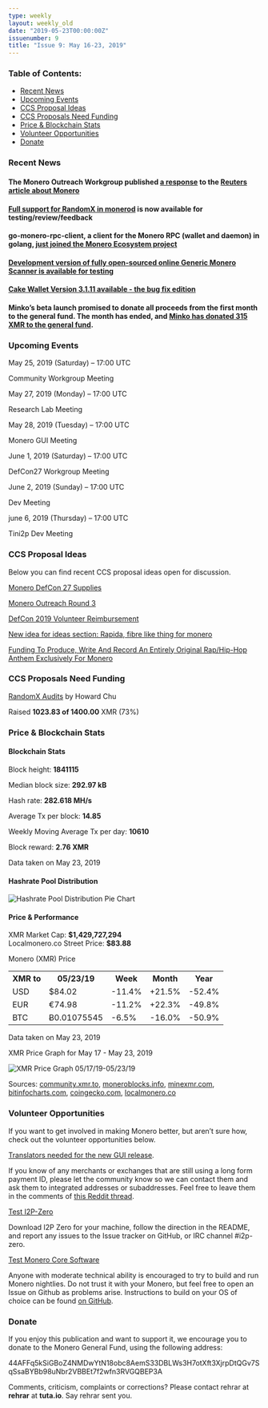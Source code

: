 ```yaml
---
type: weekly
layout: weekly_old
date: "2019-05-23T00:00:00Z"
issuenumber: 9
title: "Issue 9: May 16-23, 2019"
---
```


<h3>Table of Contents:</h3>
<ul class="contents">
    <li><a href="#news">Recent News</a></li>
    <li><a href="#events">Upcoming Events</a></li>
    <li><a href="#ideas">CCS Proposal Ideas</a></li>
    <li><a href="#proposals">CCS Proposals Need Funding</a></li>
    <li><a href="#stats">Price & Blockchain Stats</a></li>
    <li><a href="#volunteer">Volunteer Opportunities</a></li>
    <li><a href="#donate">Donate</a></li>
</ul>

<h3 id="news">Recent News</h3>

<div class="newsbyte">
    <h4>The Monero Outreach Workgroup published <a href="https://www.monerooutreach.org/response-to-reuters.php" target="_blank">a response</a> to the <a href="https://www.reuters.com/article/us-crypto-currencies-altcoins-explainer/explainer-privacy-coin-monero-offers-near-total-anonymity-idUSKCN1SL0F0" target="_blank">Reuters article about Monero</a>
    </h4>
</div>

<div class="newsbyte">
    <h4><a href="https://www.reddit.com/r/Monero/comments/bpkuln/randomx_integration_in_monerod/" target="_blank">Full support for RandomX in monerod</a> is now available for testing/review/feedback
    </h4>
</div>

<div class="newsbyte">
    <h4>go-monero-rpc-client, a client for the Monero RPC (wallet and daemon) in golang, <a href="https://www.reddit.com/r/Monero/comments/bqtrj5/gomonerorpcclient_a_client_for_the_monero_rpc/" target="_blank">just joined the Monero Ecosystem project</a>
    </h4>
</div>

<div class="newsbyte">
    <h4>
    <a href="https://www.reddit.com/r/Monero/comments/br0wzt/development_version_of_fully_opensourced_online/" target="_blank">Development version of fully open-sourced online Generic Monero Scanner is available for testing</a>
    </h4>
</div>

<div class="newsbyte">
    <h4><a href="https://itunes.apple.com/us/app/cake-wallet-for-xmr-monero/id1334702542?mt=8" target="_blank">Cake Wallet Version 3.1.11 available - the bug fix edition</a>
    </h4>
</div>

<div class="newsbyte">
    <h4>Minko’s beta launch promised to donate all proceeds from the first month to the general fund. The month has ended, and <a href="https://www.reddit.com/r/Monero/comments/br67pt/minko_1st_month_donation_sent/" target="_blank">Minko has donated 315 XMR to the general fund</a>.
    </h4>
</div>

<h3 id="events">Upcoming Events</h3>

<div class="event">
    <p class="date" markdown="1">May 25, 2019 (Saturday) – 17:00 UTC</p>
    <p markdown="1">Community Workgroup Meeting</p>
</div>

<div class="event">
    <p class="date" markdown="1">May 27, 2019 (Monday) – 17:00 UTC</p>
    <p markdown="1">Research Lab Meeting</p>
</div>

<div class="event">
    <p class="date" markdown="1">May 28, 2019 (Tuesday) – 17:00 UTC</p>
    <p markdown="1">Monero GUI Meeting</p>
</div>

<div class="event">
    <p class="date">June 1, 2019 (Saturday) – 17:00 UTC</p>
    <p>DefCon27 Workgroup Meeting</p>
</div>

<div class="event">
    <p class="date" markdown="1">June 2, 2019 (Sunday) – 17:00 UTC</p>
    <p markdown="1">Dev Meeting</p>
</div>

<div class="event">
    <p class="date" markdown="1">june 6, 2019 (Thursday) – 17:00 UTC</p>
    <p markdown="1">Tini2p Dev Meeting</p>
</div>

<h3 id="ideas">CCS Proposal Ideas</h3>

<p>Below you can find recent CCS proposal ideas open for discussion.</p>

<div class="proposal">
<p><a href="https://repo.getmonero.org/monero-project/ccs-proposals/merge_requests/71" target="_blank">Monero DefCon 27 Supplies</a></p>
</div>

<div class="proposal">
<p><a href="https://repo.getmonero.org/monero-project/ccs-proposals/merge_requests/70" target="_blank">Monero Outreach Round 3</a></p>
</div>

<div class="proposal">
<p><a href="https://repo.getmonero.org/monero-project/ccs-proposals/merge_requests/69" target="_blank">DefCon 2019 Volunteer Reimbursement</a></p>
</div>

<div class="proposal">
<p><a href="https://repo.getmonero.org/monero-project/ccs-proposals/merge_requests/62" target="_blank">New idea for ideas section: Rapida, fibre like thing for monero</a></p>
</div>

<div class="proposal">
<p><a href="https://repo.getmonero.org/monero-project/ccs-proposals/merge_requests/65" target="_blank">Funding To Produce, Write And Record An Entirely Original Rap/Hip-Hop Anthem Exclusively For Monero</a></p>
</div>

<h3 id="proposals">CCS Proposals Need Funding</h3>

<div class="proposal">
    <p><a href="https://ccs.getmonero.org/proposals/RandomX-audit.html" target="_blank">RandomX Audits</a> by Howard Chu</p>
    <p>Raised <b>1023.83 of 1400.00</b> XMR (73%)</p>
</div>

<h3 id="stats">Price & Blockchain Stats</h3>

<h4 class="stat">Blockchain Stats</h4>

<div class="bcstats">
    <p>Block height: <b>1841115</b></p>
    <p>Median block size: <b>292.97 kB</b></p>
    <p>Hash rate: <b>282.618 MH/s</b></p>
    <p>Average Tx per block: <b>14.85</b></p>
    <p>Weekly Moving Average Tx per day: <b>10610</b></p>
    <p>Block reward: <b>2.76 XMR</b></p>
</div>
<p class="note">Data taken on May 23, 2019</p>

<h4 class="stat">Hashrate Pool Distribution</h4>
<p><img src="/img/hashrate-pool-distribution-0523.png" alt="Hashrate Pool Distribution Pie Chart"/></p>

<h4 class="stat">Price & Performance</h4>

<div class="price-intro">XMR Market Cap:  <b>$1,429,727,294</b><br>Localmonero.co Street Price: <b>$83.88</b></div>

<p class="table-title">Monero (XMR) Price</p>
<table class="price-table">
  <tr class="row1">
    <th>XMR to</th>
    <th>05/23/19</th>
    <th>Week</th>
    <th>Month</th>
    <th>Year</th>
  </tr>
  <tr>
    <td data-th="XMR to">USD</td>
    <td data-th="05/23/19">$84.02</td>
    <td data-th="Week" class="red">-11.4%</td>
    <td data-th="Month" class="green">+21.5%</td>
    <td data-th="Year" class="red">-52.4%</td>
  </tr>
  <tr class="row3">
    <td data-th="XMR to">EUR</td>
    <td data-th="05/23/19">€74.98</td>
    <td data-th="Week" class="red">-11.2%</td>
    <td data-th="Month" class="green">+22.3%</td>
    <td data-th="Year" class="red">-49.8%</td>
  </tr>
  <tr>
    <td data-th="XMR to">BTC</td>
    <td data-th="05/23/19">Ƀ0.01075545</td>
    <td data-th="Week" class="red">-6.5%</td>
    <td data-th="Month" class="red">-16.0%</td>
    <td data-th="Year" class="red">-50.9%</td>
  </tr>
</table>
<p class="note">Data taken on May 23, 2019</p>

<p class="table-title">XMR Price Graph for May 17 - May 23, 2019</p>

![XMR Price Graph 05/17/19-05/23/19](/img/weekly-chart-0523.png "XMR Price Graph 05/17/19-05/23/19") 

Sources: <a href="https://community.xmr.to/explorer/mainnet/" target="_blank">community.xmr.to</a>, <a href="https://moneroblocks.info/stats/transaction-stats" target="_blank">moneroblocks.info</a>, <a href="https://minexmr.com/pools.html" target="_blank">minexmr.com</a>, <a href="https://bitinfocharts.com/monero/" target="_blank">bitinfocharts.com</a>, <a href="https://www.coingecko.com/" target="_blank">coingecko.com</a>, <a href="https://localmonero.co/" target="_blank">localmonero.co</a>

<h3 id="volunteer">Volunteer Opportunities</h3>

<p>If you want to get involved in making Monero better, but aren’t sure how, check out the volunteer opportunities below.</p>

<div class="newsbyte">
    <p><a href="https://old.reddit.com/r/Monero/comments/bqhjw8/many_languages_of_the_gui_wallet_still_need_to_be/" target="_blank">Translators needed for the new GUI release</a>.</p>
</div>

<div class="newsbyte">
    <p>If you know of any merchants or exchanges that are still using a long form payment ID, please let the community know so we can contact them and ask them to integrated addresses or subaddresses. Feel free to leave them in the comments of <a href="https://reddit.com/r/Monero/comments/bib6zq/list_of_services_using_long_payment_ids_a_call/" target="_blank">this Reddit thread</a>.</p>
</div>

<div class="newsbyte">
    <p class="date"><a href="https://github.com/i2p-zero/i2p-zero/releases" target="_blank">Test I2P-Zero</a></p>
    <p>Download I2P Zero for your machine, follow the direction in the README, and report any issues to the Issue tracker on GitHub, or IRC channel #i2p-zero.</p>
</div>

<div class="newsbyte">
    <p class="date"><a href="https://github.com/monero-project/monero" target="_blank">Test Monero Core Software</a></p>
    <p>Anyone with moderate technical ability is encouraged to try to build and run Monero nightlies. Do not trust it with your Monero, but feel free to open an Issue on Github as problems arise. Instructions to build on your OS of choice can be found <a href="https://github.com/monero-project/monero#compiling-monero-from-source" target="_blank">on GitHub</a>. </p>
</div>

<h3 id="donate">Donate</h3>

<p markdown="1">If you enjoy this publication and want to support it, we encourage you to donate to the Monero General Fund, using the following address:</p>

<p class="address" markdown="1">44AFFq5kSiGBoZ4NMDwYtN18obc8AemS33DBLWs3H7otXft3XjrpDtQGv7SqSsaBYBb98uNbr2VBBEt7f2wfn3RVGQBEP3A</p>

<!--p><a href="monero:44AFFq5kSiGBoZ4NMDwYtN18obc8AemS33DBLWs3H7otXft3XjrpDtQGv7SqSsaBYBb98uNbr2VBBEt7f2wfn3RVGQBEP3A" class="qr"><img src="/img/donate-monero.png"></a></p-->

Comments, criticism, complaints or corrections? Please contact rehrar at **rehrar** at **tuta.io**. Say rehrar sent you.